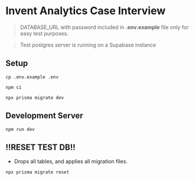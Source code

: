 # Invent Analytics Case Interview


> DATABASE_URL with password included in **.env.example** file only for easy test purposes.

> Test postgres server is running on a Supabase instance





## Setup

```
cp .env.example .env

npm ci

npx prisma migrate dev

```


## Development Server

```
npm run dev
```


## !!RESET TEST DB!!
* Drops all tables, and applies all migration files.
```
npx prisma migrate reset
```
